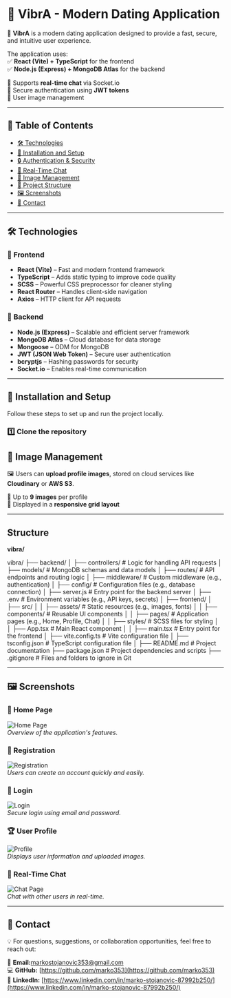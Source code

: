 
# 🎉 VibrA - Modern Dating Application  

🚀 **VibrA** is a modern dating application designed to provide a fast, secure, and intuitive user experience.  

The application uses:  
✅ **React (Vite) + TypeScript** for the frontend  
✅ **Node.js (Express) + MongoDB Atlas** for the backend  

🔹 Supports **real-time chat** via Socket.io  
🔹 Secure authentication using **JWT tokens**  
🔹 User image management  

---

## 📌 Table of Contents  
- [🛠️ Technologies](#️-technologies)  
- [🚀 Installation and Setup](#-installation-and-setup)  
- [🔒 Authentication & Security](#-authentication--security)  
- [💬 Real-Time Chat](#-real-time-chat)  
- [📸 Image Management](#-image-management)  
- [📂 Project Structure](#-project-structure)  
- [🖼️ Screenshots](#-screenshots)  
- [📩 Contact](#-contact)  

---

## 🛠️ Technologies  

### 📌 **Frontend**  
- **React (Vite)** – Fast and modern frontend framework  
- **TypeScript** – Adds static typing to improve code quality  
- **SCSS** – Powerful CSS preprocessor for cleaner styling  
- **React Router** – Handles client-side navigation  
- **Axios** – HTTP client for API requests  

### 🔧 **Backend**  
- **Node.js (Express)** – Scalable and efficient server framework  
- **MongoDB Atlas** – Cloud database for data storage  
- **Mongoose** – ODM for MongoDB  
- **JWT (JSON Web Token)** – Secure user authentication  
- **bcryptjs** – Hashing passwords for security  
- **Socket.io** – Enables real-time communication

- ---

  ## 🚀 Installation and Setup  

Follow these steps to set up and run the project locally.

### 1️⃣ Clone the repository



  

## 📸 Image Management  
🖼️ Users can **upload profile images**, stored on cloud services like **Cloudinary** or **AWS S3**.  

🔹 Up to **9 images** per profile  
🔹 Displayed in a **responsive grid layout**  

---
## Structure


 **vibra/**
 
vibra/
 ├── backend/
 │   ├── controllers/      # Logic for handling API requests
 │   ├── models/           # MongoDB schemas and data models
 │   ├── routes/           # API endpoints and routing logic
 │   ├── middleware/       # Custom middleware (e.g., authentication)
 │   ├── config/           # Configuration files (e.g., database connection)
 │   ├── server.js         # Entry point for the backend server
 │   ├── .env              # Environment variables (e.g., API keys, secrets)
 │
 ├── frontend/
 │   ├── src/
 │   │   ├── assets/       # Static resources (e.g., images, fonts)
 │   │   ├── components/   # Reusable UI components
 │   │   ├── pages/        # Application pages (e.g., Home, Profile, Chat)
 │   │   ├── styles/       # SCSS files for styling
 │   │   ├── App.tsx       # Main React component
 │   │   ├── main.tsx      # Entry point for the frontend
 │   ├── vite.config.ts    # Vite configuration file
 │   ├── tsconfig.json     # TypeScript configuration file
 │
 ├── README.md             # Project documentation
 ├── package.json          # Project dependencies and scripts
 ├── .gitignore            # Files and folders to ignore in Git

---

## 🖼️ Screenshots  

### 📍 Home Page  
![Home Page](screenshots/homePage.png)  
*Overview of the application's features.*  

### 🔐 Registration  
![Registration](screenshots/registration.png)  
*Users can create an account quickly and easily.*  

### 🔑 Login  
![Login](screenshots/login.png)  
*Secure login using email and password.*  

### 🏆 User Profile  
![Profile](screenshots/profilePage.png)  
*Displays user information and uploaded images.*  

### 💬 Real-Time Chat  
![Chat Page](screenshots/chatPage.png)  
*Chat with other users in real-time.*  

---

## 📩 Contact  
💡 For questions, suggestions, or collaboration opportunities, feel free to reach out:  

📧 **Email:**[markostojanovic353@gmail.com](markostojanovic353@gmail.com)  
💻 **GitHub:** [https://github.com/marko353](https://github.com/marko353)  
🔗 **LinkedIn:** [https://www.linkedin.com/in/marko-stojanovic-87992b250/](https://www.linkedin.com/in/marko-stojanovic-87992b250/)  
